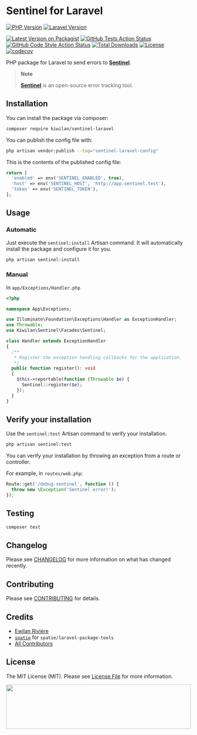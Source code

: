 # Sentinel for Laravel

[![PHP Version][php-version-src]](php-version-href)
[![Laravel Version][laravel-version-src]](laravel-version-href)

[![Latest Version on Packagist][version-src]](version-href)
[![GitHub Tests Action Status][tests-src]](tests-href)
[![GitHub Code Style Action Status][style-src]](style-href)
[![Total Downloads][downloads-src]](downloads-href)
[![License][license-src]][license-href]
[![codecov][codecov-src]][codecov-href]

PHP package for Laravel to send errors to [**Sentinel**](https://github.com/kiwilan/sentinel).

> **Note**
>
> [**Sentinel**](https://github.com/kiwilan/sentinel) is an open-source error tracking tool.

## Installation

You can install the package via composer:

```bash
composer require kiwilan/sentinel-laravel
```

You can publish the config file with:

```bash
php artisan vendor:publish --tag="sentinel-laravel-config"
```

This is the contents of the published config file:

```php
return [
  'enabled' => env('SENTINEL_ENABLED', true),
  'host' => env('SENTINEL_HOST', 'http://app.sentinel.test'),
  'token' => env('SENTINEL_TOKEN'),
];
```

## Usage

### Automatic

Just execute the `sentinel:install` Artisan command. It will automatically install the package and configure it for you.

```bash
php artisan sentinel:install
```

### Manual

In `app/Exceptions/Handler.php`

```php
<?php

namespace App\Exceptions;

use Illuminate\Foundation\Exceptions\Handler as ExceptionHandler;
use Throwable;
use Kiwilan\Sentinel\Facades\Sentinel;

class Handler extends ExceptionHandler
{
  /**
   * Register the exception handling callbacks for the application.
   */
  public function register(): void
  {
    $this->reportable(function (Throwable $e) {
      Sentinel::register($e);
    });
  }
}
```

## Verify your installation

Use the `sentinel:test` Artisan command to verify your installation.

```bash
php artisan sentinel:test
```

You can verify your installation by throwing an exception from a route or controller.

For example, in `routes/web.php`:

```php
Route::get('/debug-sentinel', function () {
  throw new \Exception('Sentinel error!');
});
```

## Testing

```bash
composer test
```

## Changelog

Please see [CHANGELOG](CHANGELOG.md) for more information on what has changed recently.

## Contributing

Please see [CONTRIBUTING](CONTRIBUTING.md) for details.

## Credits

-   [Ewilan Rivière](https://github.com/kiwilan)
-   [`spatie`](https://github.com/spatie) for `spatie/laravel-package-tools`
-   [All Contributors](../../contributors)

## License

The MIT License (MIT). Please see [License File](LICENSE.md) for more information.

[<img src="https://user-images.githubusercontent.com/48261459/201463225-0a5a084e-df15-4b11-b1d2-40fafd3555cf.svg" height="120rem" width="100%" />](https://github.com/kiwilan)

[php-version-src]: https://img.shields.io/static/v1?style=flat-square&label=PHP&message=v8.1&color=777BB4&logo=php&logoColor=ffffff&labelColor=18181b
[php-version-href]: https://www.php.net/
[laravel-version-src]: https://img.shields.io/static/v1?style=flat-square&label=Laravel&message=v10&color=FF2D20&logo=laravel&logoColor=ffffff&labelColor=18181b
[laravel-version-href]: https://laravel.com/
[version-src]: https://img.shields.io/packagist/v/kiwilan/sentinel-laravel.svg?style=flat-square&colorA=18181B&colorB=777BB4
[version-href]: https://packagist.org/packages/kiwilan/sentinel-laravel
[tests-src]: https://img.shields.io/github/actions/workflow/status/kiwilan/sentinel-laravel/run-tests.yml?branch=main&label=tests&style=flat-square&labelColor=18181b
[tests-href]: https://github.com/kiwilan/sentinel-laravel/actions?query=workflow%3Arun-tests+branch%3Amain
[style-src]: https://img.shields.io/github/actions/workflow/status/kiwilan/sentinel-laravel/fix-php-code-style-issues.yml?branch=main&label=code%20style&style=flat-square&labelColor=18181b
[style-href]: https://github.com/kiwilan/sentinel-laravel/actions?query=workflow%3A"Fix+PHP+code+style+issues"+branch%3Amain
[downloads-src]: https://img.shields.io/packagist/dt/kiwilan/sentinel-laravel.svg?style=flat-square&colorA=18181B&colorB=777BB4
[downloads-href]: https://packagist.org/packages/kiwilan/sentinel-laravel
[license-src]: https://img.shields.io/github/license/kiwilan/sentinel-laravel.svg?style=flat-square&colorA=18181B&colorB=777BB4
[license-href]: https://github.com/kiwilan/sentinel-laravel/blob/main/README.md
[codecov-src]: https://codecov.io/gh/kiwilan/sentinel-laravel/branch/main/graph/badge.svg?token=hytpoIyU92
[codecov-href]: https://codecov.io/gh/kiwilan/sentinel-laravel
